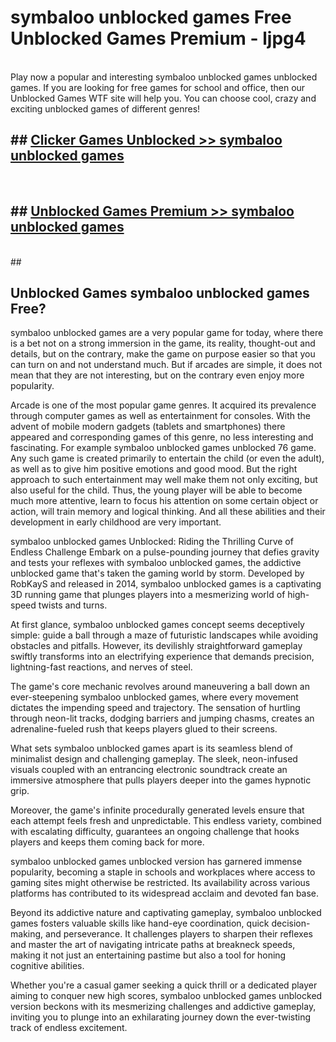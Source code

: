 # symbaloo unblocked games  Free Unblocked Games Premium - ljpg4 <br>
<br>
Play now a popular and interesting symbaloo unblocked games unblocked games. If you are looking for free games for school and office, then our Unblocked Games WTF site will help you. You can choose cool, crazy and exciting unblocked games of different genres!


## ##  [Clicker Games Unblocked >> symbaloo unblocked games](http://freeplayer.one?title=symbaloo_unblocked_games&ref=UGames)
  <br>

##  ## [Unblocked Games Premium >> symbaloo unblocked games](http://freeplayer.one?title=symbaloo_unblocked_games&ref=UGames)
  <br>
  ##



## Unblocked Games symbaloo unblocked games Free?

symbaloo unblocked games are a very popular game for today, where there is a bet not on a strong immersion in the game, its reality, thought-out and details, but on the contrary, make the game on purpose easier so that you can turn on and not understand much. But if arcades are simple, it does not mean that they are not interesting, but on the contrary even enjoy more popularity.

Arcade is one of the most popular game genres. It acquired its prevalence through computer games as well as entertainment for consoles. With the advent of mobile modern gadgets (tablets and smartphones) there appeared and corresponding games of this genre, no less interesting and fascinating. For example symbaloo unblocked games unblocked 76 game. Any such game is created primarily to entertain the child (or even the adult), as well as to give him positive emotions and good mood. But the right approach to such entertainment may well make them not only exciting, but also useful for the child. Thus, the young player will be able to become much more attentive, learn to focus his attention on some certain object or action, will train memory and logical thinking. And all these abilities and their development in early childhood are very important.

symbaloo unblocked games Unblocked: Riding the Thrilling Curve of Endless Challenge
Embark on a pulse-pounding journey that defies gravity and tests your reflexes with symbaloo unblocked games, the addictive unblocked game that's taken the gaming world by storm. Developed by RobKayS and released in 2014, symbaloo unblocked games is a captivating 3D running game that plunges players into a mesmerizing world of high-speed twists and turns.

At first glance, symbaloo unblocked games concept seems deceptively simple: guide a ball through a maze of futuristic landscapes while avoiding obstacles and pitfalls. However, its devilishly straightforward gameplay swiftly transforms into an electrifying experience that demands precision, lightning-fast reactions, and nerves of steel.

The game's core mechanic revolves around maneuvering a ball down an ever-steepening symbaloo unblocked games, where every movement dictates the impending speed and trajectory. The sensation of hurtling through neon-lit tracks, dodging barriers and jumping chasms, creates an adrenaline-fueled rush that keeps players glued to their screens.

What sets symbaloo unblocked games apart is its seamless blend of minimalist design and challenging gameplay. The sleek, neon-infused visuals coupled with an entrancing electronic soundtrack create an immersive atmosphere that pulls players deeper into the games hypnotic grip.

Moreover, the game's infinite procedurally generated levels ensure that each attempt feels fresh and unpredictable. This endless variety, combined with escalating difficulty, guarantees an ongoing challenge that hooks players and keeps them coming back for more.

symbaloo unblocked games unblocked version has garnered immense popularity, becoming a staple in schools and workplaces where access to gaming sites might otherwise be restricted. Its availability across various platforms has contributed to its widespread acclaim and devoted fan base.

Beyond its addictive nature and captivating gameplay, symbaloo unblocked games fosters valuable skills like hand-eye coordination, quick decision-making, and perseverance. It challenges players to sharpen their reflexes and master the art of navigating intricate paths at breakneck speeds, making it not just an entertaining pastime but also a tool for honing cognitive abilities.

Whether you're a casual gamer seeking a quick thrill or a dedicated player aiming to conquer new high scores, symbaloo unblocked games unblocked version beckons with its mesmerizing challenges and addictive gameplay, inviting you to plunge into an exhilarating journey down the ever-twisting track of endless excitement.